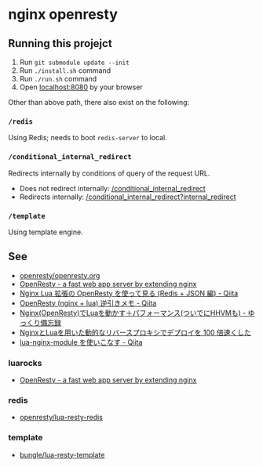 # nginx openresty

## Running this projejct

1. Run `git submodule update --init`
1. Run `./install.sh` command
1. Run `./run.sh` command
1. Open [localhost:8080](http://localhost:8080/) by your browser

Other than above path, there also exist on the following:

### `/redis`

Using Redis; needs to boot `redis-server` to local.

### `/conditional_internal_redirect`

Redirects internally by conditions of query of the request URL.

* Does not redirect internally: [/conditional_internal_redirect](localhost:8080/conditional_internal_redirect)
* Redirects internally: [/conditional_internal_redirect?internal_redirect](localhost:8080/conditional_internal_redirect?internal_redirect)

### `/template`

Using template engine.

## See

* [openresty/openresty.org](https://github.com/openresty/openresty.org)
* [OpenResty - a fast web app server by extending nginx](http://openresty.org/)
* [Nginx Lua 拡張の OpenResty を使って見る (Redis + JSON 編) - Qiita](http://qiita.com/voluntas/items/b37aedc70058c519aa00)
* [OpenResty (nginx + lua) 逆引きメモ - Qiita](http://qiita.com/voluntas/items/e86f5fe5b8044c311583)
* [Nginx(OpenResty)でLuaを動かす＋パフォーマンス(ついでにHHVMも) - ゆっくり備忘録](http://mitsuakikawamorita.com/blog/?p=1552)
* [NginxとLuaを用いた動的なリバースプロキシでデプロイを 100 倍速くした](http://www.slideshare.net/toshi_pp/devsummit2015)
* [lua-nginx-module を使いこなす - Qiita](http://qiita.com/kz_takatsu/items/e94805a8e3cc285f9b33)

### luarocks

* [OpenResty - a fast web app server by extending nginx](http://openresty.org/#UsingLuaRocks)

### redis

* [openresty/lua-resty-redis](https://github.com/openresty/lua-resty-redis)

### template

* [bungle/lua-resty-template](https://github.com/bungle/lua-resty-template)

